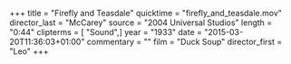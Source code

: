+++
title = "Firefly and Teasdale"
quicktime = "firefly_and_teasdale.mov"
director_last = "McCarey"
source = "2004 Universal Studios"
length = "0:44"
clipterms = [ "Sound",]
year = "1933"
date = "2015-03-20T11:36:03+01:00"
commentary = ""
film = "Duck Soup"
director_first = "Leo"
+++
